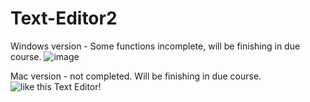 # Text-Editor2

Windows version - Some functions incomplete, will be finishing in due course. 
![image](https://user-images.githubusercontent.com/74102654/109966625-80e25080-7d16-11eb-81aa-a5689a5fe007.png)

Mac version - not completed. Will be finishing in due course. 
![like this Text Editor!](https://user-images.githubusercontent.com/74102654/130723237-52bc1ad0-a9f3-41ea-88b7-bc813b5f0c1a.jpeg)

